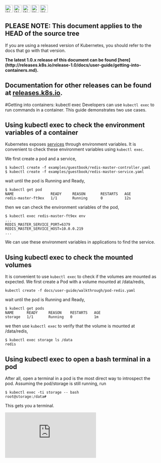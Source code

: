 <!-- BEGIN MUNGE: UNVERSIONED_WARNING -->

<!-- BEGIN STRIP_FOR_RELEASE -->

<img src="http://kubernetes.io/img/warning.png" alt="WARNING"
     width="25" height="25">
<img src="http://kubernetes.io/img/warning.png" alt="WARNING"
     width="25" height="25">
<img src="http://kubernetes.io/img/warning.png" alt="WARNING"
     width="25" height="25">
<img src="http://kubernetes.io/img/warning.png" alt="WARNING"
     width="25" height="25">
<img src="http://kubernetes.io/img/warning.png" alt="WARNING"
     width="25" height="25">

<h2>PLEASE NOTE: This document applies to the HEAD of the source tree</h2>

If you are using a released version of Kubernetes, you should
refer to the docs that go with that version.

<strong>
The latest 1.0.x release of this document can be found
[here](http://releases.k8s.io/release-1.0/docs/user-guide/getting-into-containers.md).

Documentation for other releases can be found at
[releases.k8s.io](http://releases.k8s.io).
</strong>
--

<!-- END STRIP_FOR_RELEASE -->

<!-- END MUNGE: UNVERSIONED_WARNING -->
﻿#Getting into containers: kubectl exec
Developers can use `kubectl exec` to run commands in a container. This guide demonstrates two use cases.

## Using kubectl exec to check the environment variables of a container

Kubernetes exposes [services](services.md#environment-variables) through environment variables. It is convenient to check these environment variables using `kubectl exec`.


We first create a pod and a service,

```console
$ kubectl create -f examples/guestbook/redis-master-controller.yaml
$ kubectl create -f examples/guestbook/redis-master-service.yaml
```

wait until the pod is Running and Ready,

```console
$ kubectl get pod
NAME                 READY     REASON       RESTARTS   AGE
redis-master-ft9ex   1/1       Running      0          12s
```

then we can check the environment variables of the pod, 

```console
$ kubectl exec redis-master-ft9ex env
...
REDIS_MASTER_SERVICE_PORT=6379
REDIS_MASTER_SERVICE_HOST=10.0.0.219
...
```

We can use these environment variables in applications to find the service.


## Using kubectl exec to check the mounted volumes

It is convenient to use `kubectl exec` to check if the volumes are mounted as expected.
We first create a Pod with a volume mounted at /data/redis,

```console
kubectl create -f docs/user-guide/walkthrough/pod-redis.yaml
```

wait until the pod is Running and Ready,

```console
$ kubectl get pods
NAME      READY     REASON    RESTARTS   AGE
storage   1/1       Running   0          1m
```

we then use `kubectl exec` to verify that the volume is mounted at /data/redis,

```console
$ kubectl exec storage ls /data
redis
```

## Using kubectl exec to open a bash terminal in a pod

After all, open a terminal in a pod is the most direct way to introspect the pod. Assuming the pod/storage is still running, run

```console
$ kubectl exec -ti storage -- bash
root@storage:/data#
```

This gets you a terminal.


<!-- BEGIN MUNGE: GENERATED_ANALYTICS -->
[![Analytics](https://kubernetes-site.appspot.com/UA-36037335-10/GitHub/docs/user-guide/getting-into-containers.md?pixel)]()
<!-- END MUNGE: GENERATED_ANALYTICS -->
